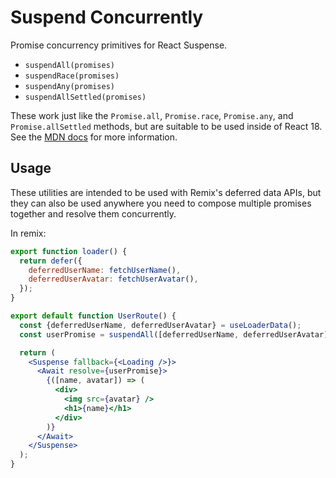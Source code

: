 # Suspend Concurrently

Promise concurrency primitives for React Suspense.

- `suspendAll(promises)`
- `suspendRace(promises)`
- `suspendAny(promises)`
- `suspendAllSettled(promises)`

These work just like the `Promise.all`, `Promise.race`, `Promise.any`, and `Promise.allSettled` methods, but are suitable to be used inside of React 18. See the [MDN docs](https://developer.mozilla.org/en-US/docs/Web/JavaScript/Reference/Global_Objects/Promise#promise_concurrency) for more information.

## Usage

These utilities are intended to be used with Remix's deferred data APIs, but they can also be used anywhere you need to compose multiple promises together and resolve them concurrently.

In remix:

```jsx
export function loader() {
  return defer({
    deferredUserName: fetchUserName(),
    deferredUserAvatar: fetchUserAvatar(),
  });
}

export default function UserRoute() {
  const {deferredUserName, deferredUserAvatar} = useLoaderData();
  const userPromise = suspendAll([deferredUserName, deferredUserAvatar]);

  return (
    <Suspense fallback={<Loading />}>
      <Await resolve={userPromise}>
        {([name, avatar]) => (
          <div>
            <img src={avatar} />
            <h1>{name}</h1>
          </div>
        )}
      </Await>
    </Suspense>
  );
}
```
